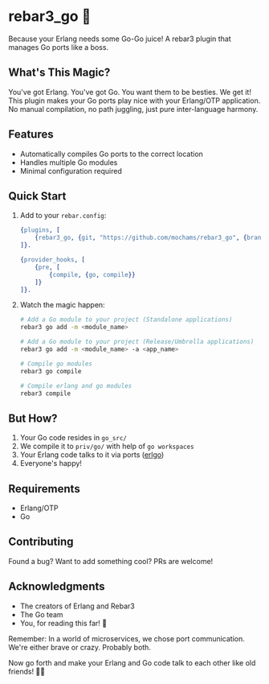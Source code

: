 # rebar3_go 🚀

Because your Erlang needs some Go-Go juice! A rebar3 plugin that manages Go ports like a boss.

## What's This Magic?

You've got Erlang. You've got Go. You want them to be besties. We get it! This plugin makes your Go ports play nice with your Erlang/OTP application. No manual compilation, no path juggling, just pure inter-language harmony.

## Features

- Automatically compiles Go ports to the correct location
- Handles multiple Go modules
- Minimal configuration required

## Quick Start

1. Add to your `rebar.config`:

    ```erlang
    {plugins, [
        {rebar3_go, {git, "https://github.com/mochams/rebar3_go", {branch, "develop"}}}
    ]}.

    {provider_hooks, [
        {pre, [
            {compile, {go, compile}}
        ]}
    ]}.
    ```

2. Watch the magic happen:

    ```bash
    # Add a Go module to your project (Standalone applications)
    rebar3 go add -m <module_name>

    # Add a Go module to your project (Release/Umbrella applications)
    rebar3 go add -m <module_name> -a <app_name>

    # Compile go modules
    rebar3 go compile

    # Compile erlang and go modules
    rebar3 compile
    ```

## But How?

1. Your Go code resides in `go_src/`
2. We compile it to `priv/go/` with help of `go workspaces`
3. Your Erlang code talks to it via ports ([erlgo](https://github.com/mochams/erlgo))
4. Everyone's happy!

## Requirements

- Erlang/OTP
- Go

## Contributing

Found a bug? Want to add something cool? PRs are welcome!

## Acknowledgments

- The creators of Erlang and Rebar3
- The Go team
- You, for reading this far! 🌟

Remember: In a world of microservices, we chose port communication. We're either brave or crazy. Probably both.

Now go forth and make your Erlang and Go code talk to each other like old friends! 🚀✨
